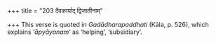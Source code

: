 +++
title = "203 दैवकार्याद् द्विजातीनाम्"

+++
This verse is quoted in *Gadādharapaddhati* (Kāla, p. 526), which
explains ‘*āpyāyanam*’ as ‘helping’, ‘subsidiary’.


